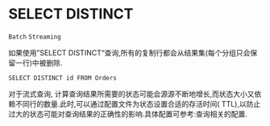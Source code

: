 # SELECT DISTINCT

`Batch` `Streaming`

如果使用”SELECT DISTINCT“查询,所有的复制行都会从结果集(每个分组只会保留一行)中被删除.

~~~
SELECT DISTINCT id FROM Orders
~~~

对于流式查询,
计算查询结果所需要的状态可能会源源不断地增长,而状态大小又依赖不同行的数量.此时,可以通过配置文件为状态设置合适的存活时间(
TTL),以防止过大的状态可能对查询结果的正确性的影响.具体配置可参考:查询相关的配置.

